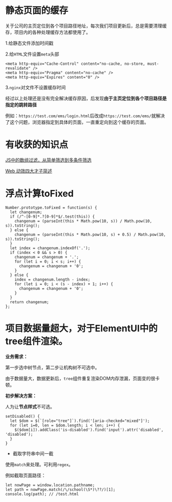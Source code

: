 # 静态页面的缓存

关于公司的主页定位到各个项目路径地址，每次我们项目更新后，总是需要清理缓存，项目内的各种处理缓存方法都使用了。

1.给静态文件添加时间戳

2.给`HTML`文件设置`meta`头部

```
<meta http-equiv="Cache-Control" content="no-cache, no-store, must-revalidate" />
<meta http-equiv="Pragma" content="no-cache" />
<meta http-equiv="Expires" content="0" />
```
3.`nginx`对文件不设置缓存时间

经过以上处理还是没有完全解决缓存原因，后发现**由于主页定位到各个项目路径是指定的跳转路径**

例如：`https://test.com/ems/login.html`后改成`https://test.com/ems/`就解决了这个问题，浏览器指定到具体的页面，一直重定向到这个缓存的页面。

# 有收获的知识点

[JS中的数组过滤，从简单筛选到多条件筛选](https://juejin.im/post/5bc44a71e51d450e935caa11)

[Web 动效四大才子简述](https://juejin.im/post/5bc58bd9e51d450e721108a4)

# 浮点计算toFixed

```
Number.prototype.toFixed = function(s) {
  let changenum;
  if (/^-[0-9]*.?[0-9]*$/.test(this)) {
    changenum = (parseInt(this * Math.pow(10, s)) / Math.pow(10, s)).toString();
  } else {
    changenum = (parseInt(this * Math.pow(10, s) + 0.5) / Math.pow(10, s)).toString();
  }
  let index = changenum.indexOf('.');
  if (index < 0 && s > 0) {
    changenum = changenum + '.';
    for (let i = 0; i < s; i++) {
      changenum = changenum + '0';
    }
  } else {
    index = changenum.length - index;
    for (let i = 0; i < (s - index) + 1; i++) {
      changenum = changenum + '0';
    }
  }
  return changenum;
};
```

# 项目数据量超大，对于ElementUI中的tree组件渲染。

**业务需求：**

第一步选中树节点，第二步让机构树不可选中。

由于数据量大，数据更新后，`tree`组件重复渲染DOM内存泄漏，页面变的很卡顿。

**初步解决方案：**

人为让**节点样式**不可选。

```
setDisabled() {
  let $dom = $(`[role="tree"]`).find('[aria-checked="mixed"]');
  for (let i=0, len = $dom.length; i < len; i++) {
    $($dom[i]).addClass('is-disabled').find('input').attr('disabled', 'disabled');
  }
}
```

* 截取字符串中间一截

使用`match`来处理。可利用`regex`。

例如截取页面路径：

```
let nowPage = window.location.pathname;
let path = nowPage.match(/\/school(\S*)\??/)[1];
console.log(path); // /test.html
```
